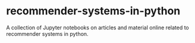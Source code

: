 # recommender-systems-in-python
A collection of Jupyter notebooks on articles and material online related to recommender systems in python.
